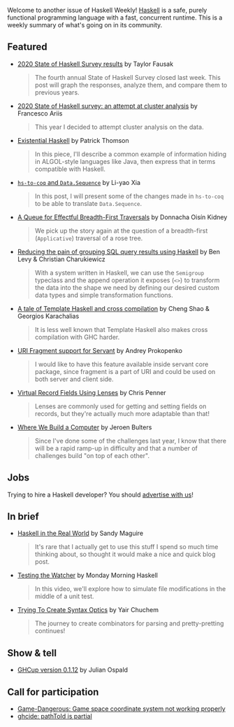 Welcome to another issue of Haskell Weekly!
[Haskell](https://www.haskell.org) is a safe, purely functional programming language with a fast, concurrent runtime.
This is a weekly summary of what's going on in its community.

## Featured

- [2020 State of Haskell Survey results](https://taylor.fausak.me/2020/11/22/haskell-survey-results/) by Taylor Fausak
  > The fourth annual State of Haskell Survey closed last week. This post will graph the responses, analyze them, and compare them to previous years.

- [2020 State of Haskell survey: an attempt at cluster analysis](https://www.ariis.it/static/articles/2020-haskell-survey-analysis/page.html) by Francesco Ariis
  > This year I decided to attempt cluster analysis on the data.

- [Existential Haskell](https://blog.sumtypeofway.com/posts/existential-haskell.html) by Patrick Thomson
  > In this piece, I'll describe a common example of information hiding in ALGOL-style languages like Java, then express that in terms compatible with Haskell.

- [`hs-to-coq` and `Data.Sequence`](https://blog.poisson.chat/posts/2020-11-23-hs-to-coq-containers-sequence.html) by Li-yao Xia
  > In this post, I will present some of the changes made in `hs-to-coq` to be able to translate `Data.Sequence`.

- [A Queue for Effectful Breadth-First Traversals](https://doisinkidney.com/posts/2020-11-23-applicative-queue.html) by Donnacha Oisín Kidney
  > We pick up the story again at the question of a breadth-first (`Applicative`) traversal of a rose tree.

- [Reducing the pain of grouping SQL query results using Haskell](https://www.foxhound.systems/blog/grouping-query-results-haskell/) by Ben Levy & Christian Charukiewicz
  > With a system written in Haskell, we can use the `Semigroup` typeclass and the append operation it exposes (`<>`) to transform the data into the shape we need by defining our desired custom data types and simple transformation functions.

- [A tale of Template Haskell and cross compilation](https://www.tweag.io/blog/2020-11-25-asterius-th/) by Cheng Shao & Georgios Karachalias
  > It is less well known that Template Haskell also makes cross compilation with GHC harder.

- [URI Fragment support for Servant](https://an-pro.org/posts/11-servant-fragment.html) by Andrey Prokopenko
  > I would like to have this feature available inside servant core package, since fragment is a part of URI and could be used on both server and client side.

- [Virtual Record Fields Using Lenses](https://chrispenner.ca/posts/virtual-fields) by Chris Penner
  > Lenses are commonly used for getting and setting fields on records, but they're actually much more adaptable than that!

- [Where We Build a Computer](https://www.bulters.dev/posts/where-we-build-a-computer/) by Jeroen Bulters
  > Since I've done some of the challenges last year, I know that there will be a rapid ramp-up in difficulty and that a number of challenges build "on top of each other".

## Jobs

Trying to hire a Haskell developer?
You should [advertise with us](https://haskellweekly.news/advertising.html)!

## In brief

- [Haskell in the Real World](https://reasonablypolymorphic.com/blog/3d-printing/index.html) by Sandy Maguire
  > It's rare that I actually get to use this stuff I spend so much time thinking about, so thought it would make a nice and quick blog post.

- [Testing the Watcher](https://mmhaskell.com/blog/2020/11/23/testing-the-watcher) by Monday Morning Haskell
  > In this video, we'll explore how to simulate file modifications in the middle of a unit test.

- [Trying To Create Syntax Optics](https://yairchu.github.io/posts/attempting-syntax-optics) by Yair Chuchem
  > The journey to create combinators for parsing and pretty-pretting continues!

## Show & tell

- [GHCup version 0.1.12](https://www.reddit.com/r/haskell/comments/jyaxri/ann_ghcup_0112/) by Julian Ospald

## Call for participation

-   [Game-Dangerous: Game space coordinate system not working properly](https://github.com/Mushy-pea/Game-Dangerous/issues/3)
-   [ghcide: pathToId is partial](https://github.com/haskell/ghcide/issues/921)
